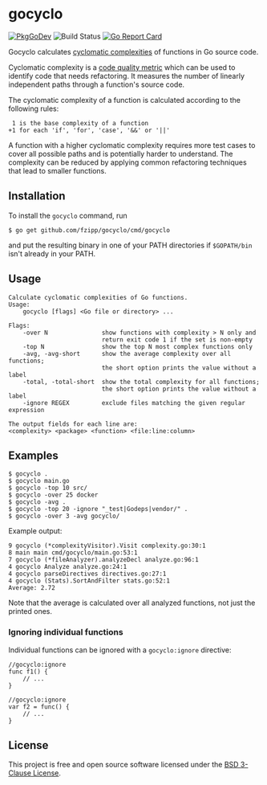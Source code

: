 # gocyclo

[![PkgGoDev](https://pkg.go.dev/badge/github.com/fzipp/gocyclo)](https://pkg.go.dev/github.com/fzipp/gocyclo)
![Build Status](https://github.com/fzipp/gocyclo/workflows/build/badge.svg)
[![Go Report Card](https://goreportcard.com/badge/github.com/fzipp/gocyclo)](https://goreportcard.com/report/github.com/fzipp/gocyclo)

Gocyclo calculates
[cyclomatic complexities](https://en.wikipedia.org/wiki/Cyclomatic_complexity)
of functions in Go source code.

Cyclomatic complexity is a
[code quality metric](https://en.wikipedia.org/wiki/Software_metric)
which can be used to identify code that needs refactoring.
It measures the number of linearly independent paths through a function's
source code.

The cyclomatic complexity of a function is calculated according to the
following rules:

```
 1 is the base complexity of a function
+1 for each 'if', 'for', 'case', '&&' or '||'
```

A function with a higher cyclomatic complexity requires more test cases to
cover all possible paths and is potentially harder to understand. The
complexity can be reduced by applying common refactoring techniques that lead
to smaller functions.

## Installation

To install the `gocyclo` command, run

```
$ go get github.com/fzipp/gocyclo/cmd/gocyclo
```

and put the resulting binary in one of your PATH directories if
`$GOPATH/bin` isn't already in your PATH.

## Usage

```
Calculate cyclomatic complexities of Go functions.
Usage:
    gocyclo [flags] <Go file or directory> ...

Flags:
    -over N               show functions with complexity > N only and
                          return exit code 1 if the set is non-empty
    -top N                show the top N most complex functions only
    -avg, -avg-short      show the average complexity over all functions;
                          the short option prints the value without a label
    -total, -total-short  show the total complexity for all functions;
                          the short option prints the value without a label
    -ignore REGEX         exclude files matching the given regular expression

The output fields for each line are:
<complexity> <package> <function> <file:line:column>
```

## Examples

```
$ gocyclo .
$ gocyclo main.go
$ gocyclo -top 10 src/
$ gocyclo -over 25 docker
$ gocyclo -avg .
$ gocyclo -top 20 -ignore "_test|Godeps|vendor/" .
$ gocyclo -over 3 -avg gocyclo/
```

Example output:

```
9 gocyclo (*complexityVisitor).Visit complexity.go:30:1
8 main main cmd/gocyclo/main.go:53:1
7 gocyclo (*fileAnalyzer).analyzeDecl analyze.go:96:1
4 gocyclo Analyze analyze.go:24:1
4 gocyclo parseDirectives directives.go:27:1
4 gocyclo (Stats).SortAndFilter stats.go:52:1
Average: 2.72
```

Note that the average is calculated over all analyzed functions,
not just the printed ones.

### Ignoring individual functions

Individual functions can be ignored with a `gocyclo:ignore` directive:

```
//gocyclo:ignore
func f1() {
	// ...
}
    
//gocyclo:ignore
var f2 = func() {
	// ...
}
```

## License

This project is free and open source software licensed under the
[BSD 3-Clause License](LICENSE).
